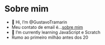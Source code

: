 # Sobre mim

- 👋 Hi, I’m @GustavoTramarin
-  Meu contato de email é...[sobre mim](gustavo.tramarin@escola.pr.gov.br)
- 🌱 I’m currently learning  JavaScript e Scratch
- Rumo ao primeiro milhão antes dos 20

<!---
GustavoTramarin/GustavoTramarin is a ✨ special ✨ repository because its `README.md` (this file) appears on your GitHub profile.
You can click the Preview link to take a look at your changes.
--->
